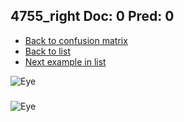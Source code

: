 ## 4755_right Doc: 0 Pred: 0
- [Back to confusion matrix](https://github.com/juliandewit/kaggle_retinopathy/blob/master/matrix.md)
- [Back to list](https://github.com/juliandewit/kaggle_retinopathy/blob/master/lists/00/list.md)
- [Next example in list](https://github.com/juliandewit/kaggle_retinopathy/blob/master/lists/00/47/4757_right.md)

![Eye](https://retinopaty.blob.core.windows.net/size1024/4755_right_0.jpeg)

### 

![Eye]()
